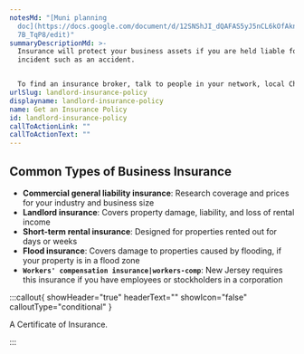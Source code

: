 ```yaml
---
notesMd: "[Muni planning
  doc](https://docs.google.com/document/d/12SNShJI_dQAFAS5yJ5nCL6kOfAknWOvjn4-W\
  7B_TqP8/edit)"
summaryDescriptionMd: >-
  Insurance will protect your business assets if you are held liable for an
  incident such as an accident.


  To find an insurance broker, talk to people in your network, local Chamber of Commerce, or a real estate agent. Often, the best way to find a broker is by asking people you know.
urlSlug: landlord-insurance-policy
displayname: landlord-insurance-policy
name: Get an Insurance Policy
id: landlord-insurance-policy
callToActionLink: ""
callToActionText: ""
---
```


## Common Types of Business Insurance

- **Commercial general liability insurance**: Research coverage and prices for your industry and business size
- **Landlord insurance**: Covers property damage, liability, and loss of rental income
- **Short-term rental insurance**: Designed for properties rented out for days or weeks
- **Flood insurance**: Covers damage to properties caused by flooding, if your property is in a flood zone
- **`Workers' compensation insurance|workers-comp`**: New Jersey requires this insurance if you have employees or stockholders in a corporation

:::callout{ showHeader="true" headerText="" showIcon="false" calloutType="conditional" }

A Certificate of Insurance.

:::
